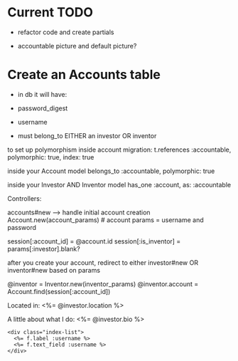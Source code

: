 # Current TODO

- refactor code and create partials

- accountable picture and default picture?


# Create an Accounts table
- in db it will have:
- password_digest
- username

- must belong_to EITHER an investor OR inventor

to set up polymorphism inside account migration:
t.references :accountable, polymorphic: true, index: true

inside your Account model
belongs_to :accountable, polymorphic: true

inside your Investor AND Inventor model
has_one :account, as: :accountable

Controllers:

accounts#new --> handle initial account creation
Account.new(account_params) # account params = username and password

session[:account_id] = @account.id
session[:is_inventor] = params[:investor].blank?


after you create your account, redirect to either investor#new OR inventor#new based on params

@inventor = Inventor.new(inventor_params)
@inventor.account = Account.find(session[:account_id])

 Located in: <%= @investor.location %><br>

  <div class="index-list">
    A little about what I do: <%= @investor.bio %><br>
  </div>


    <div class="index-list">
      <%= f.label :username %>
      <%= f.text_field :username %>
    </div>


